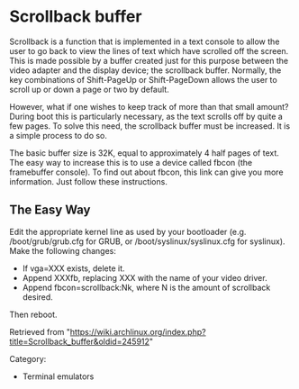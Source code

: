 Scrollback buffer
=================

Scrollback is a function that is implemented in a text console to allow
the user to go back to view the lines of text which have scrolled off
the screen. This is made possible by a buffer created just for this
purpose between the video adapter and the display device; the scrollback
buffer. Normally, the key combinations of Shift-PageUp or Shift-PageDown
allows the user to scroll up or down a page or two by default.

However, what if one wishes to keep track of more than that small
amount? During boot this is particularly necessary, as the text scrolls
off by quite a few pages. To solve this need, the scrollback buffer must
be increased. It is a simple process to do so.

The basic buffer size is 32K, equal to approximately 4 half pages of
text. The easy way to increase this is to use a device called fbcon (the
framebuffer console). To find out about fbcon, this link can give you
more information. Just follow these instructions.

The Easy Way
------------

Edit the appropriate kernel line as used by your bootloader (e.g.
/boot/grub/grub.cfg for GRUB, or /boot/syslinux/syslinux.cfg for
syslinux). Make the following changes:

-   If vga=XXX exists, delete it.
-   Append XXXfb, replacing XXX with the name of your video driver.
-   Append fbcon=scrollback:Nk, where N is the amount of scrollback
    desired.

Then reboot.

Retrieved from
"https://wiki.archlinux.org/index.php?title=Scrollback_buffer&oldid=245912"

Category:

-   Terminal emulators
